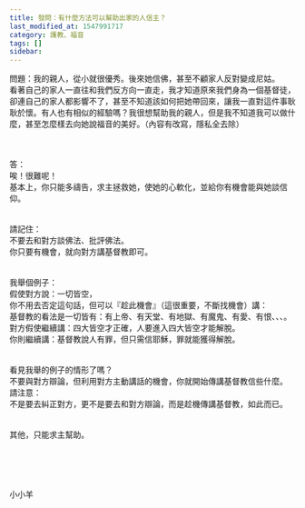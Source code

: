 ```yaml
---
title: 發問：有什麼方法可以幫助出家的人信主？
last_modified_at: 1547991717
category: 護教、福音
tags: []
sidebar: 
---
```


<p>問題：我的親人，從小就很優秀。後來她信佛，甚至不顧家人反對變成尼姑。<br/>看著自己的家人一直往和我們反方向一直走，我才知道原來我們身為一個基督徒，卻連自己的家人都影響不了，甚至不知道該如何把她帶回來，讓我一直對這件事耿耿於懷。有人也有相似的經驗嗎？我很想幫助我的親人，但是我不知道我可以做什麼，甚至怎麼樣去向她說福音的美好。（內容有改寫，隱私全去除）<br/><!--more--><br/><br/> <br/>答：<br/>唉！很難呢！<br/>基本上，你只能多禱告，求主拯救她，使她的心軟化，並給你有機會能與她談信仰。<br/> <br/><br/>請記住：<br/>不要去和對方談佛法、批評佛法。<br/>你只要有機會，就向對方講基督教即可。<br/><br/> <br/>我舉個例子：<br/>假使對方說：一切皆空，<br/>你不用去否定這句話，但可以『趁此機會』（這很重要，不斷找機會）講：<br/>基督教的看法是一切皆有：有上帝、有天堂、有地獄、有魔鬼、有愛、有恨、、、。<br/>對方假使繼續講：四大皆空才正確，人要進入四大皆空才能解脫。<br/>你則繼續講：基督教說人有罪，但只需信耶穌，罪就能獲得解脫。<br/> <br/><br/>看見我舉的例子的情形了嗎？<br/>不要與對方辯論，但利用對方主動講話的機會，你就開始傳講基督教信些什麼。<br/>請注意：<br/>不是要去糾正對方，更不是要去和對方辯論，而是趁機傳講基督教，如此而已。<br/> <br/><br/>其他，只能求主幫助。<br/><br/><br/><br/><br/><br/>小小羊<br/><br/><br/><br/><br/><br/><br/>
</p>